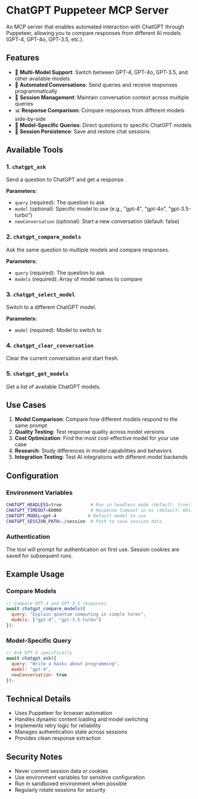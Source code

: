 # ChatGPT Puppeteer MCP Server

An MCP server that enables automated interaction with ChatGPT through Puppeteer, allowing you to compare responses from different AI models (GPT-4, GPT-4o, GPT-3.5, etc.).

## Features

- 🤖 **Multi-Model Support**: Switch between GPT-4, GPT-4o, GPT-3.5, and other available models
- 💬 **Automated Conversations**: Send queries and receive responses programmatically
- 🔄 **Session Management**: Maintain conversation context across multiple queries
- 📊 **Response Comparison**: Compare responses from different models side-by-side
- 🎯 **Model-Specific Queries**: Direct questions to specific ChatGPT models
- 🔐 **Session Persistence**: Save and restore chat sessions

## Available Tools

### 1. `chatgpt_ask`
Send a question to ChatGPT and get a response.

**Parameters:**
- `query` (required): The question to ask
- `model` (optional): Specific model to use (e.g., "gpt-4", "gpt-4o", "gpt-3.5-turbo")
- `newConversation` (optional): Start a new conversation (default: false)

### 2. `chatgpt_compare_models`
Ask the same question to multiple models and compare responses.

**Parameters:**
- `query` (required): The question to ask
- `models` (required): Array of model names to compare

### 3. `chatgpt_select_model`
Switch to a different ChatGPT model.

**Parameters:**
- `model` (required): Model to switch to

### 4. `chatgpt_clear_conversation`
Clear the current conversation and start fresh.

### 5. `chatgpt_get_models`
Get a list of available ChatGPT models.

## Use Cases

1. **Model Comparison**: Compare how different models respond to the same prompt
2. **Quality Testing**: Test response quality across model versions
3. **Cost Optimization**: Find the most cost-effective model for your use case
4. **Research**: Study differences in model capabilities and behaviors
5. **Integration Testing**: Test AI integrations with different model backends

## Configuration

### Environment Variables
```bash
CHATGPT_HEADLESS=true           # Run in headless mode (default: true)
CHATGPT_TIMEOUT=60000           # Response timeout in ms (default: 60s)
CHATGPT_MODEL=gpt-4            # Default model to use
CHATGPT_SESSION_PATH=./session  # Path to save session data
```

### Authentication
The tool will prompt for authentication on first use. Session cookies are saved for subsequent runs.

## Example Usage

### Compare Models
```javascript
// Compare GPT-4 and GPT-3.5 responses
await chatgpt_compare_models({
  query: "Explain quantum computing in simple terms",
  models: ["gpt-4", "gpt-3.5-turbo"]
});
```

### Model-Specific Query
```javascript
// Ask GPT-4 specifically
await chatgpt_ask({
  query: "Write a haiku about programming",
  model: "gpt-4",
  newConversation: true
});
```

## Technical Details

- Uses Puppeteer for browser automation
- Handles dynamic content loading and model switching
- Implements retry logic for reliability
- Manages authentication state across sessions
- Provides clean response extraction

## Security Notes

- Never commit session data or cookies
- Use environment variables for sensitive configuration
- Run in sandboxed environment when possible
- Regularly rotate sessions for security